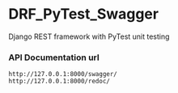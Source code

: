 # DRF_PyTest_Swagger
Django REST framework with PyTest unit testing


### API Documentation url

```
http://127.0.0.1:8000/swagger/
http://127.0.0.1:8000/redoc/
```
